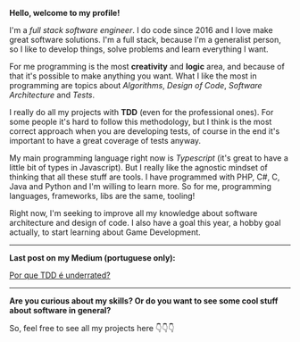 **Hello, welcome to my profile!** 

I'm a *full stack software engineer*. I do code since 2016 and I love make great software solutions. I'm a full stack, because I'm a generalist person, so I like to develop things, solve problems and learn everything I want.

For me programming is the most **creativity** and **logic** area, and because of that it's possible to make anything you want. What I like the most in programming are topics about *Algorithms*, *Design of Code*, *Software Architecture* and *Tests*.

I really do all my projects with **TDD** (even for the professional ones). For some people it's hard to follow this methodology, but I think is the most correct approach when you are developing tests, of course in the end it's important to have a great coverage of tests anyway.

My main programming language right now is *Typescript* (it's great to have a little bit of types in Javascript). But I really like the agnostic mindset of thinking that all these stuff are tools. I have programmed with PHP, C#, C, Java and Python and I'm willing to learn more. So for me, programming languages, frameworks, libs are the same, tooling!

Right now, I'm seeking to improve all my knowledge about software architecture and design of code. I also have a goal this year, a hobby goal actually, to start learning about Game Development.

---

**Last post on my Medium (portuguese only):**

[Por que TDD é underrated?](https://hdev.medium.com/por-que-tdd-é-underrated-5e2bd5cef2a6)

---

**Are you curious about my skills? Or do you want to see some cool stuff about software in general?**

So, feel free to see all my projects here 👇👇👇

